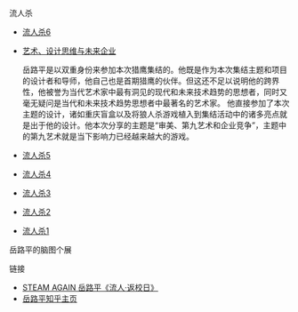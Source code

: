 流人杀
- [流人杀6](https://mp.weixin.qq.com/s/D9hezLYL41DfF2I-GcXGFg)
- [艺术、设计思维与未来企业](https://mp.weixin.qq.com/s/I2ACQCjKYKzP9IUuwDHhbA)

  岳路平是以双重身份来参加本次猎鹰集结的。他既是作为本次集结主题和项目的设计者和导师，他自己也是首期猎鹰的伙伴。但这还不足以说明他的跨界性，他被誉为当代艺术家中最有洞见的现代和未来技术趋势的思想者，同时又毫无疑问是当代和未来技术趋势思想者中最著名的艺术家。
  他直接参加了本次主题的设计，诸如重庆盲盒以及将狼人杀游戏植入到集结活动中的诸多亮点就是出于他的设计。他本次分享的主题是“审美、第九艺术和企业竞争”，主题中的第九艺术就是当下影响力已经越来越大的游戏。
  
- [流人杀5](https://mp.weixin.qq.com/s/uQHAumHSCKfZuOOD1FWmrQ)
- [流人杀4](https://mp.weixin.qq.com/s/sWpd2kzwLHiBRtzhzwtYiw)
- [流人杀3](https://mp.weixin.qq.com/s/cJf06-uZDnraE6B5nE5N4w)
- [流人杀2](https://mp.weixin.qq.com/s/wNfxPFtdN7Yoiq15Ahia0Q)
- [流人杀1](https://mp.weixin.qq.com/s/YbfaPl4uXY1ypWDidiRbnQ)

岳路平的脑图个展

链接
- [STEAM AGAIN 岳路平《流人·返校日》](https://www.youtube.com/channel/UCQlmA0QuuMf4QhInoBA4u_w)
- [岳路平知乎主页](https://www.zhihu.com/people/yue-lu-ping)
